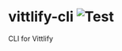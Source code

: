 # vittlify-cli ![Test](https://github.com/kyokley/vittlify-cli/workflows/Test/badge.svg)
CLI for Vittlify
